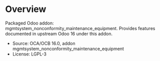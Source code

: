 # Overview

Packaged Odoo addon: mgmtsystem_nonconformity_maintenance_equipment. Provides features documented in upstream Odoo 16 under this addon.

- Source: OCA/OCB 16.0, addon mgmtsystem_nonconformity_maintenance_equipment
- License: LGPL-3
